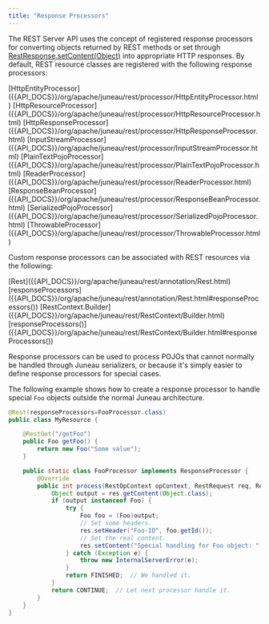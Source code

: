 ```yaml
---
title: "Response Processors"
---
```


The REST Server API uses the concept of registered response processors for converting objects returned by REST methods
or set through [RestResponse.setContent(Object)]({{API_DOCS}}/org/apache/juneau/rest/RestResponse.html#setContent(Object)) into appropriate HTTP responses.
By default, REST resource classes are registered with the following response processors:

<tree>
<node-0><java-class>[HttpEntityProcessor]({{API_DOCS}}/org/apache/juneau/rest/processor/HttpEntityProcessor.html)</java-class></node-0>
<node-0><java-class>[HttpResourceProcessor]({{API_DOCS}}/org/apache/juneau/rest/processor/HttpResourceProcessor.html)</java-class></node-0>
<node-0><java-class>[HttpResponseProcessor]({{API_DOCS}}/org/apache/juneau/rest/processor/HttpResponseProcessor.html)</java-class></node-0>
<node-0><java-class>[InputStreamProcessor]({{API_DOCS}}/org/apache/juneau/rest/processor/InputStreamProcessor.html)</java-class></node-0>
<node-0><java-class>[PlainTextPojoProcessor]({{API_DOCS}}/org/apache/juneau/rest/processor/PlainTextPojoProcessor.html)</java-class></node-0>
<node-0><java-class>[ReaderProcessor]({{API_DOCS}}/org/apache/juneau/rest/processor/ReaderProcessor.html)</java-class></node-0>
<node-0><java-class>[ResponseBeanProcessor]({{API_DOCS}}/org/apache/juneau/rest/processor/ResponseBeanProcessor.html)</java-class></node-0>
<node-0><java-class>[SerializedPojoProcessor]({{API_DOCS}}/org/apache/juneau/rest/processor/SerializedPojoProcessor.html)</java-class></node-0>
<node-0><java-class>[ThrowableProcessor]({{API_DOCS}}/org/apache/juneau/rest/processor/ThrowableProcessor.html)</java-class></node-0>
</tree>

Custom response processors can be associated with REST resources via the following:

<tree>
<node-0><java-annotation>[Rest]({{API_DOCS}}/org/apache/juneau/rest/annotation/Rest.html)</java-annotation></node-0>
<node-1><javac-method-annotation>[responseProcessors]({{API_DOCS}}/org/apache/juneau/rest/annotation/Rest.html#responseProcessors())</javac-method-annotation></node-1>
<node-0><java-class>[RestContext.Builder]({{API_DOCS}}/org/apache/juneau/rest/RestContext/Builder.html)</java-class></node-0>
<node-1><javac-method>[responseProcessors()]({{API_DOCS}}/org/apache/juneau/rest/RestContext/Builder.html#responseProcessors())</javac-method></node-1>
</tree>

Response processors can be used to process POJOs that cannot normally be handled through Juneau serializers, or because
it's simply easier to define response processors for special cases.

The following example shows how to create a response processor to handle special `Foo` objects outside the normal Juneau
architecture.

```java
@Rest(responseProcessors=FooProcessor.class)
public class MyResource {

    @RestGet("/getFoo")
    public Foo getFoo() {
        return new Foo("Some value");
    }

    public static class FooProcessor implements ResponseProcessor {
        @Override
        public int process(RestOpContext opContext, RestRequest req, RestResponse res) {
            Object output = res.getContent(Object.class);
            if (output instanceof Foo) {
                try {
                    Foo foo = (Foo)output;
                    // Set some headers.
                    res.setHeader("Foo-ID", foo.getId());
                    // Set the real content.
                    res.setContent("Special handling for Foo object: " + foo.getValue());
                } catch (Exception e) {
                    throw new InternalServerError(e);
                }
                return FINISHED;  // We handled it.
            }
            return CONTINUE;  // Let next processor handle it.
        }
    }
}
```

